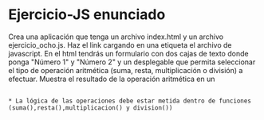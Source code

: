 # Ejercicio-JS enunciado

Crea una aplicación que tenga un archivo index.html y un archivo ejercicio_ocho.js. Haz
    el link cargando en una etiqueta <script></script> el archivo de javascript.
    En el html tendrás un formulario con dos cajas de texto donde ponga "Número 1" y "Número 2" y un desplegable
    que permita seleccionar el tipo de operación aritmética (suma, resta, multiplicación o división) a efectuar.
    Muestra el resultado de la operación aritmética en un <h2></h2>

    * La lógica de las operaciones debe estar metida dentro de funciones (suma(),resta(),multiplicacion() y division())
